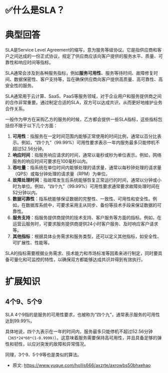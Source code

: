 # ✅什么是SLA？
<!--page header-->

<a name="WP7CS"></a>
# 典型回答

SLA是Service Level Agreement的缩写，意为服务等级协议。它是指供应商和客户之间达成的一份正式协议，规定了供应商应该向客户提供的服务水平、质量、可靠性和响应时间等指标。

SLA通常会涉及到各种服务指标，例如**服务可用性**、服务等待时间、故障修复时间、数据保密性、客户支持等，旨在确保供应商向客户提供高质量、高可靠性、高安全性的服务。

SLA通常用于云计算、SaaS、PaaS等服务领域，对于企业用户和服务提供商之间的合作非常重要。通过制定合适的SLA，双方可以达成共识，从而更好地维护业务合作关系。

一般作为甲方在采购乙方的服务的时候，乙方都会提供一些SLA指标，这些指标包括但不限于以下几个方面：

1. **可用性**：指服务在一定时间范围内能够正常使用的时间比例，通常以百分比表示。例如，“四个九”（99.99%）可用性要求表示一年内服务最多只能停机不超过52.56分钟。
2. **响应时间**：指服务响应请求的时间，通常以毫秒或秒为单位表示。例如，网络服务的响应时间可要求在100毫秒以内。
3. **吞吐量**：指系统在单位时间内能够处理的请求量，通常以每秒钟处理的请求量（QPS）或每分钟处理的请求量（RPM）为单位。
4. **故障处理时间**：指故障发生后系统能够恢复正常运行的时间，通常以分钟或小时为单位。例如，“四个九”（99.99%）可用性要求通常要求故障处理时间在52分钟以内。
5. **数据可靠性**：指系统能够保证数据的完整性、一致性、可用性和安全性。例如，在数据库系统中，可要求采用主从同步、备份等技术手段来保证数据的可靠性。
6. **服务支持**：指服务提供商提供的技术支持、客户服务等方面的指标。例如，在运营云服务时，可要求服务提供商提供24小时客户服务、及时响应客户请求等。
7. **其他指标**：根据具体业务需求和服务类型，还可以定义其他指标，如安全性、可扩展性、性能等。

SLA的指标需要根据业务需求、技术能力和市场标准等因素来进行制定，同时要具备可量化和可监控的特性，以确保双方都能够达成共识并得到有效执行。


<a name="IRV59"></a>
# 扩展知识

<a name="iuOuW"></a>
## 4个9、5个9

SLA 4个9指的是服务的可用性要求，也被称为“四个九”，通常表示服务的可用性达到99.99%。

具体地说，四个九表示在一年的时间内，服务最多只能停机不超过52.56分钟（`365*24*60*(1-0.9999)`）。这意味着服务需要保持高可用性，并且具备足够的弹性和韧性，以应对突发的故障和异常情况。

同理，3个9、5个9等也是类似的算法。


<!--page footer-->
- 原文: <https://www.yuque.com/hollis666/axzrte/axrowbs50bhxehao>